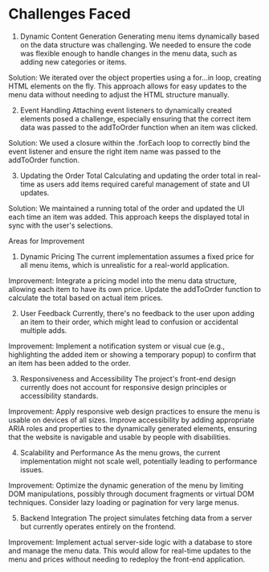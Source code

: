 # Challenges Faced
1. Dynamic Content Generation
Generating menu items dynamically based on the data structure was challenging. We needed to ensure the code was flexible enough to handle changes in the menu data, such as adding new categories or items.

Solution: We iterated over the object properties using a for...in loop, creating HTML elements on the fly. This approach allows for easy updates to the menu data without needing to adjust the HTML structure manually.

2. Event Handling
Attaching event listeners to dynamically created elements posed a challenge, especially ensuring that the correct item data was passed to the addToOrder function when an item was clicked.

Solution: We used a closure within the .forEach loop to correctly bind the event listener and ensure the right item name was passed to the addToOrder function.

3. Updating the Order Total
Calculating and updating the order total in real-time as users add items required careful management of state and UI updates.

Solution: We maintained a running total of the order and updated the UI each time an item was added. This approach keeps the displayed total in sync with the user's selections.

Areas for Improvement
1. Dynamic Pricing
The current implementation assumes a fixed price for all menu items, which is unrealistic for a real-world application.

Improvement: Integrate a pricing model into the menu data structure, allowing each item to have its own price. Update the addToOrder function to calculate the total based on actual item prices.

2. User Feedback
Currently, there's no feedback to the user upon adding an item to their order, which might lead to confusion or accidental multiple adds.

Improvement: Implement a notification system or visual cue (e.g., highlighting the added item or showing a temporary popup) to confirm that an item has been added to the order.

3. Responsiveness and Accessibility
The project's front-end design currently does not account for responsive design principles or accessibility standards.

Improvement: Apply responsive web design practices to ensure the menu is usable on devices of all sizes. Improve accessibility by adding appropriate ARIA roles and properties to the dynamically generated elements, ensuring that the website is navigable and usable by people with disabilities.

4. Scalability and Performance
As the menu grows, the current implementation might not scale well, potentially leading to performance issues.

Improvement: Optimize the dynamic generation of the menu by limiting DOM manipulations, possibly through document fragments or virtual DOM techniques. Consider lazy loading or pagination for very large menus.

5. Backend Integration
The project simulates fetching data from a server but currently operates entirely on the frontend.

Improvement: Implement actual server-side logic with a database to store and manage the menu data. This would allow for real-time updates to the menu and prices without needing to redeploy the front-end application.
